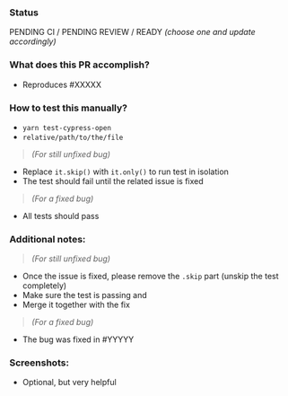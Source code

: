 ### Status
PENDING CI / PENDING REVIEW / READY _(choose one and update accordingly)_

### What does this PR accomplish?
- Reproduces #XXXXX

### How to test this manually?
- `yarn test-cypress-open`
- `relative/path/to/the/file`
> _(For still unfixed bug)_
- Replace `it.skip()` with `it.only()` to run test in isolation
- The test should fail until the related issue is fixed
> _(For a fixed bug)_
- All tests should pass

### Additional notes:
> _(For still unfixed bug)_
- Once the issue is fixed, please remove the `.skip` part (unskip the test completely)
- Make sure the test is passing and
- Merge it together with the fix
> _(For a fixed bug)_
- The bug was fixed in #YYYYY

### Screenshots:
- Optional, but very helpful
